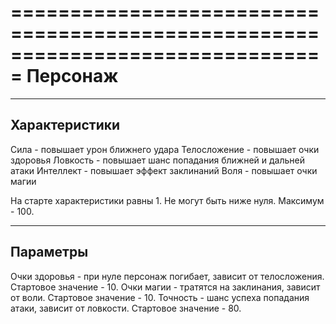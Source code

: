 ﻿===============================================================================
Персонаж
===============================================================================

-------------------------------------------------------------------------------
Характеристики
-------------------------------------------------------------------------------

Сила - повышает урон ближнего удара
Телосложение - повышает очки здоровья
Ловкость - повышает шанс попадания ближней и дальней атаки
Интеллект - повышает эффект заклинаний
Воля - повышает очки магии

На старте характеристики равны 1. Не могут быть ниже нуля. Максимум - 100.

-------------------------------------------------------------------------------
Параметры
-------------------------------------------------------------------------------

Очки здоровья - при нуле персонаж погибает, зависит от телосложения. Стартовое значение - 10.
Очки магии - тратятся на заклинания, зависит от воли. Стартовое значение - 10.
Точность - шанс успеха попадания атаки, зависит от ловкости.  Стартовое значение - 80.
